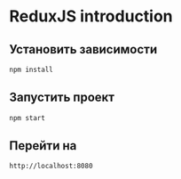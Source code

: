 # ReduxJS introduction

## Установить зависимости
```bash
npm install
```

## Запустить проект
```bash
npm start
```

## Перейти на
```
http://localhost:8080
```